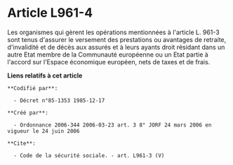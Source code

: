 # Article L961-4

Les organismes qui gèrent les opérations mentionnées à l'article L. 961-3 sont tenus d'assurer le versement des prestations
ou avantages de retraite, d'invalidité et de décès aux assurés et à leurs ayants droit résidant dans un autre Etat membre de
la Communauté européenne ou un Etat partie à l'accord sur l'Espace économique européen, nets de taxes et de frais.

**Liens relatifs à cet article**

	**Codifié par**:

	  - Décret n°85-1353 1985-12-17

	**Créé par**:

	  - Ordonnance 2006-344 2006-03-23 art. 3 8° JORF 24 mars 2006 en vigueur le 24 juin 2006

	**Cite**:

	  - Code de la sécurité sociale. - art. L961-3 (V)
